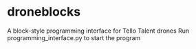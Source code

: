 # droneblocks
A block-style programming interface for Tello Talent drones
Run programming_interface.py to start the program
